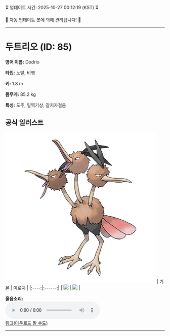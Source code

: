 
⏳ 업데이트 시간: 2025-10-27 00:12:19 (KST) ⏳

🤖 자동 업데이트 봇에 의해 관리됩니다! 🤖

---

# 두트리오 (ID: 85)
**영어 이름:** Dodrio

**타입:** 노말, 비행

**키:** 1.8 m

**몸무게:** 85.2 kg

**특성:** 도주, 일찍기상, 갈지자걸음

## 공식 일러스트
![](https://raw.githubusercontent.com/PokeAPI/sprites/master/sprites/pokemon/other/official-artwork/85.png)
| 기본 | 이로치 |
|:----:|:------:|
| <img src="http://play.pokemonshowdown.com/sprites/ani/dodrio.gif" width="200"> | <img src="http://play.pokemonshowdown.com/sprites/ani-shiny/dodrio.gif" width="200"> |

**울음소리:**<br><audio controls src="https://raw.githubusercontent.com/PokeAPI/cries/main/cries/pokemon/latest/85.ogg"></audio><br> [링크(다운로드 될 수도)](https://raw.githubusercontent.com/PokeAPI/cries/main/cries/pokemon/latest/85.ogg)


---
